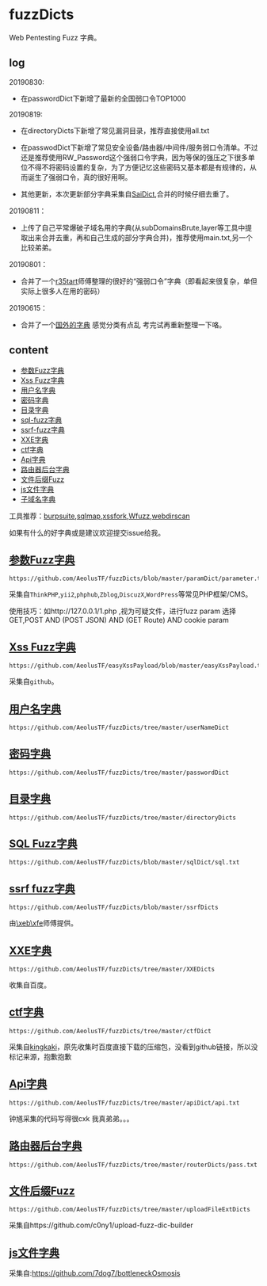 # fuzzDicts
Web Pentesting Fuzz 字典。


## log 

20190830:

* 在passwordDict下新增了最新的全国弱口令TOP1000

20190819:

* 在directoryDicts下新增了常见漏洞目录，推荐直接使用all.txt

* 在passwodDict下新增了常见安全设备/路由器/中间件/服务弱口令清单。不过还是推荐使用RW_Password这个强弱口令字典，因为等保的强压之下很多单位不得不将密码设置的复杂，为了方便记忆这些密码又基本都是有规律的，从而诞生了强弱口令，真的很好用啊。
* 其他更新，本次更新部分字典采集自[SaiDict](https://github.com/Stardustsky/SaiDict),合并的时候仔细去重了。

20190811：

* 上传了自己平常爆破子域名用的字典(从subDomainsBrute,layer等工具中提取出来合并去重，再和自己生成的部分字典合并)，推荐使用main.txt,另一个比较弟弟。

20190801：

* 合并了一个[r35tart](https://github.com/r35tart/RW_Password)师傅整理的很好的“强弱口令”字典（即看起来很复杂，单但实际上很多人在用的密码）

20190615：

* 合并了一个[国外的字典](https://github.com/emadshanab/WordLists-20111129) 感觉分类有点乱 考完试再重新整理一下咯。

## content

* [参数Fuzz字典](#参数fuzz字典)
* [Xss Fuzz字典](#xss-fuzz字典)
* [用户名字典](#用户名字典)
* [密码字典](#密码字典)
* [目录字典](#目录字典)
* [sql-fuzz字典](#sql-fuzz字典)
* [ssrf-fuzz字典](#ssrf-fuzz字典)
* [XXE字典](#XXE字典)
* [ctf字典](#ctf字典)
* [Api字典](#Api字典)
* [路由器后台字典](#路由器后台字典)
* [文件后缀Fuzz](#文件后缀Fuzz)
* [js文件字典](#js文件字典)
* [子域名字典](https://github.com/AeolusTF/fuzzDicts/tree/master/subdomainDicts)



工具推荐：[burpsuite](https://portswigger.net/burp/),[sqlmap](https://github.com/sqlmapproject/sqlmap),[xssfork](https://github.com/bsmali4/xssfork),[Wfuzz](https://github.com/xmendez/wfuzz/),[webdirscan](https://github.com/TuuuNya/webdirscan)

如果有什么的好字典或是建议欢迎提交issue给我。


## [参数Fuzz字典](https://github.com/AeolusTF/fuzzDicts/blob/master/paramDict)

```
https://github.com/AeolusTF/fuzzDicts/blob/master/paramDict/parameter.txt
```




采集自`ThinkPHP`,`yii2`,`phphub`,`Zblog`,`DiscuzX`,`WordPress`等常见PHP框架/CMS。

使用技巧：如http://127.0.0.1/1.php ,视为可疑文件，进行fuzz param 选择GET,POST AND (POST JSON) AND (GET Route) AND cookie param


## [Xss Fuzz字典](https://github.com/AeolusTF/easyXssPayload/blob/master/easyXssPayload.txt)

```
https://github.com/AeolusTF/easyXssPayload/blob/master/easyXssPayload.txt
```


采集自`github`。

## [用户名字典](https://github.com/AeolusTF/fuzzDicts/tree/master/userNameDict)

```
https://github.com/AeolusTF/fuzzDicts/tree/master/userNameDict
```



## [密码字典](https://github.com/AeolusTF/fuzzDicts/tree/master/passwordDict)

```
https://github.com/AeolusTF/fuzzDicts/tree/master/passwordDict
```


## [目录字典](https://github.com/AeolusTF/fuzzDicts/tree/master/directoryDicts)

```
https://github.com/AeolusTF/fuzzDicts/tree/master/directoryDicts
```



## [SQL Fuzz字典](https://github.com/AeolusTF/fuzzDicts/blob/master/sqlDict/sql.txt)

```
https://github.com/AeolusTF/fuzzDicts/blob/master/sqlDict/sql.txt
```



## [ssrf fuzz字典](https://github.com/AeolusTF/fuzzDicts/blob/master/ssrfDicts)

```
https://github.com/AeolusTF/fuzzDicts/blob/master/ssrfDicts
```


由[\xeb\xfe](https://github.com/doge-dog)师傅提供。

## [XXE字典](https://github.com/AeolusTF/fuzzDicts/tree/master/XXEDicts)

```
https://github.com/AeolusTF/fuzzDicts/tree/master/XXEDicts
```


收集自百度。

## [ctf字典](https://github.com/AeolusTF/fuzzDicts/tree/master/ctfDict)

```
https://github.com/AeolusTF/fuzzDicts/tree/master/ctfDict
```


采集自[kingkaki](https://github.com/kingkaki/ctf-wscan)，原先收集时百度直接下载的压缩包，没看到github链接，所以没标记来源，抱歉抱歉

## [Api字典](https://github.com/AeolusTF/fuzzDicts/tree/master/apiDict)

```
https://github.com/AeolusTF/fuzzDicts/tree/master/apiDict/api.txt
```


钟馗采集的代码写得很cxk 我真弟弟。。。

## [路由器后台字典](https://github.com/AeolusTF/fuzzDicts/tree/master/routerDicts)

```
https://github.com/AeolusTF/fuzzDicts/tree/master/routerDicts/pass.txt
```


## [文件后缀Fuzz](https://github.com/AeolusTF/fuzzDicts/tree/master/uploadFileExtDicts)

```
https://github.com/AeolusTF/fuzzDicts/tree/master/uploadFileExtDicts
```


采集自https://github.com/c0ny1/upload-fuzz-dic-builder


## [js文件字典](https://github.com/AeolusTF/fuzzDicts/tree/master/js)

采集自:https://github.com/7dog7/bottleneckOsmosis




